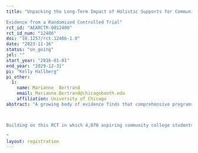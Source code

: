```yaml
---
title: "Unpacking the Long-Term Impact of Holistic Supports for Community College Students:
Evidence from a Randomized Controlled Trial"
rct_id: "AEARCTR-0012406"
rct_id_num: "12406"
doi: "10.1257/rct.12406-1.0"
date: "2023-11-16"
status: "on_going"
jel: ""
start_year: "2016-01-01"
end_year: "2029-12-31"
pi: "Kelly Hallberg"
pi_other:
  1:
    name: Marianne  Bertrand
    email: Marianne.Bertrand@chicagobooth.edu
    affiliation: University of Chicago
abstract: "A growing body of evidence finds that comprehensive programs, designed to address the multiple barriers community college students face to degree attainment, hold substantial promise for improving community college completion rates (Weiss et al., 2019; Sommo et al., 2018; Evans et al., 2017). Our research team has added to this literature through an RCT of the OMD program. OMD is a non-profit organization that provides financial, academic, personal, and professional supports to community college students. Our study found that the randomized offer of a spot in the OMD program leads to a statistically significant and substantively meaningful increase in community college enrollment, persistence, and associate degree attainment three years after randomization (Hallberg, Hofmeister, Bertrand, & Morgan, 2022). 

Building on this RCT in which 4,878 aspiring community college students were randomly assigned to either an offer of a spot on the OMD program or business as usual support, the proposed study aims to add to this literature by examining the long-term effects of providing holistic supports to community college students. Specifically, we will examine the impact of the OMD program on students’ long-term employment prospects and four-year college transfers and bachelor’s degree attainment. We will also use these data and those from the original RCT to complete an analysis of the program’s cost effectiveness.
"
layout: registration
---
```



